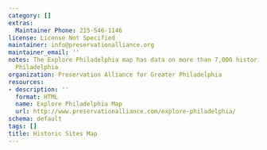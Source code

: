 ```yaml
---
category: []
extras:
  Maintainer Phone: 215-546-1146
license: License Not Specified
maintainer: info@preservationalliance.org
maintainer_email: ''
notes: The Explore Philadelphia map has data on more than 7,000 historic sites in
  Philadelphia
organization: Preservation Alliance for Greater Philadelphia
resources:
- description: ''
  format: HTML
  name: Explore Philadelphia Map
  url: http://www.preservationalliance.com/explore-philadelphia/
schema: default
tags: []
title: Historic Sites Map
---
```

